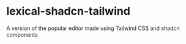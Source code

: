 # lexical-shadcn-tailwind
A version of the popular editor made using Tailwind CSS and shadcn components
